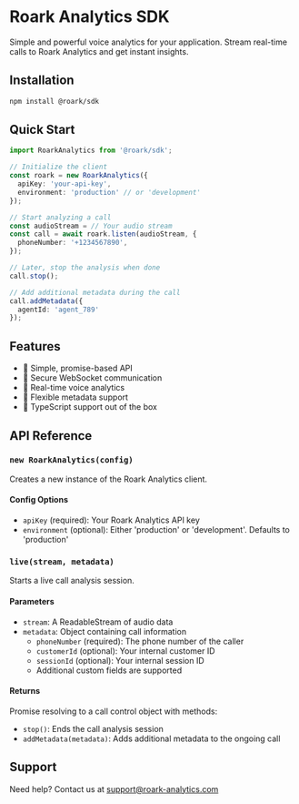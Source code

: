 # Roark Analytics SDK

Simple and powerful voice analytics for your application. Stream real-time calls to Roark Analytics and get instant insights.

## Installation

```bash
npm install @roark/sdk
```

## Quick Start

```typescript
import RoarkAnalytics from '@roark/sdk';

// Initialize the client
const roark = new RoarkAnalytics({
  apiKey: 'your-api-key',
  environment: 'production' // or 'development'
});

// Start analyzing a call
const audioStream = // Your audio stream
const call = await roark.listen(audioStream, {
  phoneNumber: '+1234567890',
});

// Later, stop the analysis when done
call.stop();

// Add additional metadata during the call
call.addMetadata({
  agentId: 'agent_789'
});
```

## Features

- 🚀 Simple, promise-based API
- 🔐 Secure WebSocket communication
- 📱 Real-time voice analytics
- 🎯 Flexible metadata support
- 💪 TypeScript support out of the box

## API Reference

### `new RoarkAnalytics(config)`

Creates a new instance of the Roark Analytics client.

#### Config Options

- `apiKey` (required): Your Roark Analytics API key
- `environment` (optional): Either 'production' or 'development'. Defaults to 'production'

### `live(stream, metadata)`

Starts a live call analysis session.

#### Parameters

- `stream`: A ReadableStream of audio data
- `metadata`: Object containing call information
  - `phoneNumber` (required): The phone number of the caller
  - `customerId` (optional): Your internal customer ID
  - `sessionId` (optional): Your internal session ID
  - Additional custom fields are supported

#### Returns

Promise resolving to a call control object with methods:
- `stop()`: Ends the call analysis session
- `addMetadata(metadata)`: Adds additional metadata to the ongoing call

## Support

Need help? Contact us at support@roark-analytics.com